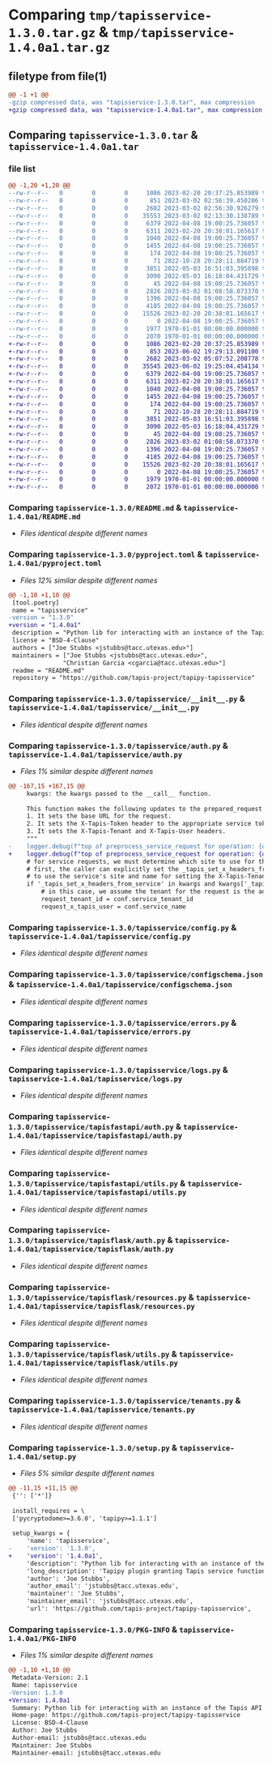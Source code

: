 # Comparing `tmp/tapisservice-1.3.0.tar.gz` & `tmp/tapisservice-1.4.0a1.tar.gz`

## filetype from file(1)

```diff
@@ -1 +1 @@
-gzip compressed data, was "tapisservice-1.3.0.tar", max compression
+gzip compressed data, was "tapisservice-1.4.0a1.tar", max compression
```

## Comparing `tapisservice-1.3.0.tar` & `tapisservice-1.4.0a1.tar`

### file list

```diff
@@ -1,20 +1,20 @@
--rw-r--r--   0        0        0     1086 2023-02-20 20:37:25.853989 tapisservice-1.3.0/README.md
--rw-r--r--   0        0        0      851 2023-03-02 02:56:39.450206 tapisservice-1.3.0/pyproject.toml
--rw-r--r--   0        0        0     2682 2023-03-02 02:56:30.926279 tapisservice-1.3.0/tapisservice/__init__.py
--rw-r--r--   0        0        0    35553 2023-03-02 02:13:30.138789 tapisservice-1.3.0/tapisservice/auth.py
--rw-r--r--   0        0        0     6379 2022-04-08 19:00:25.736057 tapisservice-1.3.0/tapisservice/config.py
--rw-r--r--   0        0        0     6311 2023-02-20 20:38:01.165617 tapisservice-1.3.0/tapisservice/configschema.json
--rw-r--r--   0        0        0     1040 2022-04-08 19:00:25.736057 tapisservice-1.3.0/tapisservice/errors.py
--rw-r--r--   0        0        0     1455 2022-04-08 19:00:25.736057 tapisservice-1.3.0/tapisservice/logs.py
--rw-r--r--   0        0        0      174 2022-04-08 19:00:25.736057 tapisservice-1.3.0/tapisservice/tapisdjango/__init__.py
--rw-r--r--   0        0        0       71 2022-10-28 20:28:11.884719 tapisservice-1.3.0/tapisservice/tapisfastapi/__init__.py
--rw-r--r--   0        0        0     3851 2022-05-03 16:51:03.395898 tapisservice-1.3.0/tapisservice/tapisfastapi/auth.py
--rw-r--r--   0        0        0     3090 2022-05-03 16:18:04.431729 tapisservice-1.3.0/tapisservice/tapisfastapi/utils.py
--rw-r--r--   0        0        0       45 2022-04-08 19:00:25.736057 tapisservice-1.3.0/tapisservice/tapisflask/__init__.py
--rw-r--r--   0        0        0     2826 2023-03-02 01:08:58.073370 tapisservice-1.3.0/tapisservice/tapisflask/auth.py
--rw-r--r--   0        0        0     1396 2022-04-08 19:00:25.736057 tapisservice-1.3.0/tapisservice/tapisflask/resources.py
--rw-r--r--   0        0        0     4185 2022-04-08 19:00:25.736057 tapisservice-1.3.0/tapisservice/tapisflask/utils.py
--rw-r--r--   0        0        0    15526 2023-02-20 20:38:01.165617 tapisservice-1.3.0/tapisservice/tenants.py
--rw-r--r--   0        0        0        0 2022-04-08 19:00:25.736057 tapisservice-1.3.0/tapisservice/utils.py
--rw-r--r--   0        0        0     1977 1970-01-01 00:00:00.000000 tapisservice-1.3.0/setup.py
--rw-r--r--   0        0        0     2070 1970-01-01 00:00:00.000000 tapisservice-1.3.0/PKG-INFO
+-rw-r--r--   0        0        0     1086 2023-02-20 20:37:25.853989 tapisservice-1.4.0a1/README.md
+-rw-r--r--   0        0        0      853 2023-06-02 19:29:13.091100 tapisservice-1.4.0a1/pyproject.toml
+-rw-r--r--   0        0        0     2682 2023-03-02 05:07:52.208778 tapisservice-1.4.0a1/tapisservice/__init__.py
+-rw-r--r--   0        0        0    35545 2023-06-02 19:25:04.454134 tapisservice-1.4.0a1/tapisservice/auth.py
+-rw-r--r--   0        0        0     6379 2022-04-08 19:00:25.736057 tapisservice-1.4.0a1/tapisservice/config.py
+-rw-r--r--   0        0        0     6311 2023-02-20 20:38:01.165617 tapisservice-1.4.0a1/tapisservice/configschema.json
+-rw-r--r--   0        0        0     1040 2022-04-08 19:00:25.736057 tapisservice-1.4.0a1/tapisservice/errors.py
+-rw-r--r--   0        0        0     1455 2022-04-08 19:00:25.736057 tapisservice-1.4.0a1/tapisservice/logs.py
+-rw-r--r--   0        0        0      174 2022-04-08 19:00:25.736057 tapisservice-1.4.0a1/tapisservice/tapisdjango/__init__.py
+-rw-r--r--   0        0        0       71 2022-10-28 20:28:11.884719 tapisservice-1.4.0a1/tapisservice/tapisfastapi/__init__.py
+-rw-r--r--   0        0        0     3851 2022-05-03 16:51:03.395898 tapisservice-1.4.0a1/tapisservice/tapisfastapi/auth.py
+-rw-r--r--   0        0        0     3090 2022-05-03 16:18:04.431729 tapisservice-1.4.0a1/tapisservice/tapisfastapi/utils.py
+-rw-r--r--   0        0        0       45 2022-04-08 19:00:25.736057 tapisservice-1.4.0a1/tapisservice/tapisflask/__init__.py
+-rw-r--r--   0        0        0     2826 2023-03-02 01:08:58.073370 tapisservice-1.4.0a1/tapisservice/tapisflask/auth.py
+-rw-r--r--   0        0        0     1396 2022-04-08 19:00:25.736057 tapisservice-1.4.0a1/tapisservice/tapisflask/resources.py
+-rw-r--r--   0        0        0     4185 2022-04-08 19:00:25.736057 tapisservice-1.4.0a1/tapisservice/tapisflask/utils.py
+-rw-r--r--   0        0        0    15526 2023-02-20 20:38:01.165617 tapisservice-1.4.0a1/tapisservice/tenants.py
+-rw-r--r--   0        0        0        0 2022-04-08 19:00:25.736057 tapisservice-1.4.0a1/tapisservice/utils.py
+-rw-r--r--   0        0        0     1979 1970-01-01 00:00:00.000000 tapisservice-1.4.0a1/setup.py
+-rw-r--r--   0        0        0     2072 1970-01-01 00:00:00.000000 tapisservice-1.4.0a1/PKG-INFO
```

### Comparing `tapisservice-1.3.0/README.md` & `tapisservice-1.4.0a1/README.md`

 * *Files identical despite different names*

### Comparing `tapisservice-1.3.0/pyproject.toml` & `tapisservice-1.4.0a1/pyproject.toml`

 * *Files 12% similar despite different names*

```diff
@@ -1,10 +1,10 @@
 [tool.poetry]
 name = "tapisservice"
-version = "1.3.0"
+version = "1.4.0a1"
 description = "Python lib for interacting with an instance of the Tapis API Framework's tapisservice plugin."
 license = "BSD-4-Clause"
 authors = ["Joe Stubbs <jstubbs@tacc.utexas.edu>"]
 maintainers = ["Joe Stubbs <jstubbs@tacc.utexas.edu>",
 			   "Christian Garcia <cgarcia@tacc.utexas.edu>"]
 readme = "README.md"
 repository = "https://github.com/tapis-project/tapipy-tapisservice"
```

### Comparing `tapisservice-1.3.0/tapisservice/__init__.py` & `tapisservice-1.4.0a1/tapisservice/__init__.py`

 * *Files identical despite different names*

### Comparing `tapisservice-1.3.0/tapisservice/auth.py` & `tapisservice-1.4.0a1/tapisservice/auth.py`

 * *Files 1% similar despite different names*

```diff
@@ -167,15 +167,15 @@
     kwargs: the kwargs passed to the __call__ function.
 
     This function makes the following updates to the prepared_request object:
     1. It sets the base URL for the request. 
     2. It sets the X-Tapis-Token header to the appropriate service token.
     3. It sets the X-Tapis-Tenant and X-Tapis-User headers.
     """
-    logger.debug(f"top of preprocess_service_request for operation: {operation.http_method.upper()}: {operation.op_desc.path_name}")
+    logger.debug(f"top of preprocess_service_request for operation: {operation.http_method.upper()}: {operation.path_name}")
     # for service requests, we must determine which site to use for the request. there are 3 cases.
     # first, the caller can explicitly set the _tapis_set_x_headers_from_service variable. this instructs the library
     # to use the service's site and name for setting the X-Tapis-Tenant and User headers when making the request.
     if '_tapis_set_x_headers_from_service' in kwargs and kwargs['_tapis_set_x_headers_from_service']:
         # in this case, we assume the tenant for the request is the admin tenant of the site the service belongs to.
         request_tenant_id = conf.service_tenant_id
         request_x_tapis_user = conf.service_name
```

### Comparing `tapisservice-1.3.0/tapisservice/config.py` & `tapisservice-1.4.0a1/tapisservice/config.py`

 * *Files identical despite different names*

### Comparing `tapisservice-1.3.0/tapisservice/configschema.json` & `tapisservice-1.4.0a1/tapisservice/configschema.json`

 * *Files identical despite different names*

### Comparing `tapisservice-1.3.0/tapisservice/errors.py` & `tapisservice-1.4.0a1/tapisservice/errors.py`

 * *Files identical despite different names*

### Comparing `tapisservice-1.3.0/tapisservice/logs.py` & `tapisservice-1.4.0a1/tapisservice/logs.py`

 * *Files identical despite different names*

### Comparing `tapisservice-1.3.0/tapisservice/tapisfastapi/auth.py` & `tapisservice-1.4.0a1/tapisservice/tapisfastapi/auth.py`

 * *Files identical despite different names*

### Comparing `tapisservice-1.3.0/tapisservice/tapisfastapi/utils.py` & `tapisservice-1.4.0a1/tapisservice/tapisfastapi/utils.py`

 * *Files identical despite different names*

### Comparing `tapisservice-1.3.0/tapisservice/tapisflask/auth.py` & `tapisservice-1.4.0a1/tapisservice/tapisflask/auth.py`

 * *Files identical despite different names*

### Comparing `tapisservice-1.3.0/tapisservice/tapisflask/resources.py` & `tapisservice-1.4.0a1/tapisservice/tapisflask/resources.py`

 * *Files identical despite different names*

### Comparing `tapisservice-1.3.0/tapisservice/tapisflask/utils.py` & `tapisservice-1.4.0a1/tapisservice/tapisflask/utils.py`

 * *Files identical despite different names*

### Comparing `tapisservice-1.3.0/tapisservice/tenants.py` & `tapisservice-1.4.0a1/tapisservice/tenants.py`

 * *Files identical despite different names*

### Comparing `tapisservice-1.3.0/setup.py` & `tapisservice-1.4.0a1/setup.py`

 * *Files 5% similar despite different names*

```diff
@@ -11,15 +11,15 @@
 {'': ['*']}
 
 install_requires = \
 ['pycryptodome>=3.6.0', 'tapipy>=1.1.1']
 
 setup_kwargs = {
     'name': 'tapisservice',
-    'version': '1.3.0',
+    'version': '1.4.0a1',
     'description': "Python lib for interacting with an instance of the Tapis API Framework's tapisservice plugin.",
     'long_description': 'Tapipy plugin granting Tapis service functionality using `import tapisservice`.\n\n\n## Automated Builds with Make and Poetry\nThis repository includes a Makefile to automate tasks such as building the images and running tests.\nIt depends on Poetry; see the docs for installing on your platform: https://python-poetry.org/docs/\n\nNote: On Ubunut 20 LTS (and maybe other platforms?) you might hit an issue trying to run the `poetry build` \ncommand with your version of virtualenv; see this issue: https://github.com/python-poetry/poetry/issues/2972\n\nThe workaround, as described in the issue, is to remove the version of virtualenv bundled with Ubuntu and install\nit with pip:\n\n```\n $ sudo apt remove --purge python3-virtualenv virtualenv\n $ sudo apt install python3-pip   # if necessary \n $ pip3 install -U virtualenv\n```\n\n## Running the Tests\n\nIn order to run the tests, you will need to populate the `config-dev-develop.json` file within the `tests` with the service password for `abaco` in develop. If you do not know how to get that password, ask for help on the tacc-cloud slack team.\n\n',
     'author': 'Joe Stubbs',
     'author_email': 'jstubbs@tacc.utexas.edu',
     'maintainer': 'Joe Stubbs',
     'maintainer_email': 'jstubbs@tacc.utexas.edu',
     'url': 'https://github.com/tapis-project/tapipy-tapisservice',
```

### Comparing `tapisservice-1.3.0/PKG-INFO` & `tapisservice-1.4.0a1/PKG-INFO`

 * *Files 1% similar despite different names*

```diff
@@ -1,10 +1,10 @@
 Metadata-Version: 2.1
 Name: tapisservice
-Version: 1.3.0
+Version: 1.4.0a1
 Summary: Python lib for interacting with an instance of the Tapis API Framework's tapisservice plugin.
 Home-page: https://github.com/tapis-project/tapipy-tapisservice
 License: BSD-4-Clause
 Author: Joe Stubbs
 Author-email: jstubbs@tacc.utexas.edu
 Maintainer: Joe Stubbs
 Maintainer-email: jstubbs@tacc.utexas.edu
```


